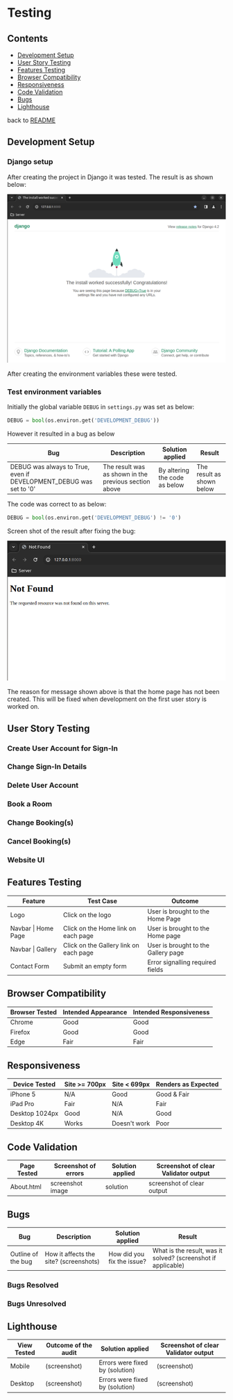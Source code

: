 # Testing

## Contents

- [Development Setup](#development-setup "Development Setup")
- [User Story Testing](#user-story-testing "User Story Testing")
- [Features Testing](#features-testing "Features Testing")
- [Browser Compatibility](#browser-compatibility "Browser Compatibility")
- [Responsiveness](#responsiveness "Responsiveness")
- [Code Validation](#code-validation "Code Validation")
- [Bugs](#bugs "Bugs")
- [Lighthouse](#lighthouse "Lighthouse")

back to [README](README.md)

## Development Setup

### Django setup

After creating the project in Django it was tested. The result is as shown below:

![Django install success](readme/django-setup-sucess.png)

After creating the environment variables these were tested.

### Test environment variables

Initially the global variable `DEBUG` in `settings.py` was set as below:

```python
DEBUG = bool(os.environ.get('DEVELOPMENT_DEBUG'))
```

However it resulted in a bug as below

| Bug | Description | Solution applied | Result
| --- | ---         | ---              | ---
| DEBUG was always to True, even if DEVELOPMENT_DEBUG was set to '0'| The result was as shown in the previous section above | By altering the code as below | The result as shown below

The code was correct to as below:

```python
DEBUG = bool(os.environ.get('DEVELOPMENT_DEBUG') != '0')
```

Screen shot of the result after fixing the bug:

![screen shot after fixing bug](readme/django-prod-sucess.png)

The reason for message shown above is that the home page has not been created. This will be fixed when development on the first user story is worked on.

## User Story Testing

### Create User Account for Sign-In

### Change Sign-In Details

### Delete User Account

### Book a Room

### Change Booking(s)

### Cancel Booking(s)

### Website UI

## Features Testing

| Feature    | Test Case         | Outcome
| ---        | ---               | ---
| Logo                | Click on the logo                      | User is brought to the Home Page
| Navbar \| Home Page | Click on the Home link on each page    | User is brought to the Home page
| Navbar \| Gallery   | Click on the Gallery link on each page | User is brought to the Gallery page
| Contact Form        | Submit an empty form                   | Error signalling required fields

## Browser Compatibility

| Browser Tested  | Intended Appearance | Intended Responsiveness
| ---             | ---                 | ---
| Chrome          | Good                | Good
| Firefox         | Good                | Good
| Edge            | Fair                | Fair

## Responsiveness

| Device Tested       | Site >= 700px   | Site < 699px      | Renders as Expected
| ---                 | ---             | ---               | ---
| iPhone 5            | N/A             | Good              | Good & Fair
| iPad Pro            | Fair            | N/A               | Fair
| Desktop 1024px      | Good            | N/A               | Good
| Desktop 4K          | Works           | Doesn't work      | Poor

## Code Validation

| Page Tested | Screenshot of errors | Solution applied | Screenshot of clear Validator output
| ---         | ---                  | ---              | ---
| About.html  | screenshot image     | solution         | screenshot of clear output

## Bugs

| Bug | Description | Solution applied | Result
| --- | ---         | ---              | ---
| Outline of the bug | How it affects the site? (screenshots) | How did you fix the issue? | What is the result, was it solved? (screenshot if applicable)

### Bugs Resolved

### Bugs Unresolved

## Lighthouse

| View Tested | Outcome of the audit | Solution applied | Screenshot of clear Validator output
| ---         | ---                  | ---              | ---
| Mobile      | (screenshot)         | Errors were fixed by (solution) | (screenshot)
| Desktop     | (screenshot)         | Errors were fixed by (solution) | (screenshot)
